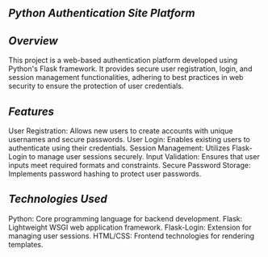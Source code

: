 ## *Python Authentication Site Platform*
## *Overview*
This project is a web-based authentication platform developed using Python's Flask framework. It provides secure user registration, login, and session management functionalities, adhering to best practices in web security to ensure the protection of user credentials.

## *Features*
User Registration: Allows new users to create accounts with unique usernames and secure passwords.
User Login: Enables existing users to authenticate using their credentials.
Session Management: Utilizes Flask-Login to manage user sessions securely.
Input Validation: Ensures that user inputs meet required formats and constraints.
Secure Password Storage: Implements password hashing to protect user passwords.

## *Technologies Used*
Python: Core programming language for backend development.
Flask: Lightweight WSGI web application framework.
Flask-Login: Extension for managing user sessions.
HTML/CSS: Frontend technologies for rendering templates.
